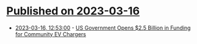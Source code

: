 # [Published on 2023-03-16](index.md)

* [2023-03-16, 12:53:00](https://soylentnews.org/article.pl?sid=23/03/15/1620254&from=rss) - [US Government Opens $2.5 Billion in Funding for Community EV Chargers](https://soylentnews.org/article.pl?sid=23/03/15/1620254&from=rss)
